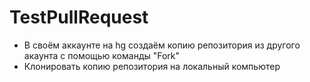 # TestPullRequest
* В своём аккаунте на hg создаём копию репозитория
из другого акаунта с помощью команды "Fork"
* Клонировать копию репозитория на локальный компьютер
